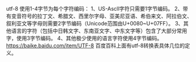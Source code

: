 utf-8 使用1-4字节为每个字符编码：
1、US-Ascll字符只需要1字节编码。
2、带有变音符号的拉丁文、希腊文、西里尔字母、亚美尼亚语、希伯来文、阿拉伯文、叙利亚文等字母则需要2字节编码（Unicode范围由U+0080~U+07FF）。
3、其他语言的字符（包括中日韩文字、东南亚文字、中东文字等）包含了大部分常用字，使用3字节编码。
4、其他极少使用的语言字符使用4字节编码。
https://baike.baidu.com/item/UTF-8  百度百科上面有utf-8转换表具体几位的定义。
